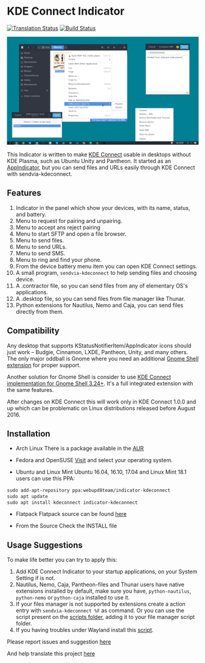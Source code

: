 KDE Connect Indicator
=====================
[![Translation Status](https://hosted.weblate.org/widgets/indicator-kde-connect/-/svg-badge.svg)](https://hosted.weblate.org/engage/indicator-kde-connect/?utm_source=widget)
[![Build Status](https://travis-ci.org/Bajoja/indicator-kdeconnect.svg?branch=master)](https://travis-ci.org/Bajoja/indicator-kdeconnect)

![indicator-kdeoconnect](https://raw.githubusercontent.com/Bajoja/indicator-kdeconnect/master/data/images/indicator-kdeconnect.jpg)

This Indicator is written to make [KDE Connect](https://community.kde.org/KDEConnect) usable in desktops without KDE Plasma, such as Ubuntu Unity and Pantheon.
It started as an [AppIndicator](https://unity.ubuntu.com/projects/appindicators/), but you can send files and URLs easily through KDE Connect with sendvia-kdeconnect.

Features
-------
 1. Indicator in the panel which show your devices, with its name, status, and battery.
 2. Menu to request for pairing and unpairing.
 3. Menu to accept ans reject pairing
 4. Menu to start SFTP and open a file browser.
 5. Menu to send files.
 6. Menu to send URLs.
 7. Menu to send SMS.
 8. Menu to ring and find your phone.
 9. From the device battery menu item you can open KDE Connect settings.
 10. A small program, `sendvia-kdeconnect` to help sending files and choosing device.
 11. A .contractor file, so you can send files from any of elementary OS's applications.
 12. A .desktop file, so you can send files from file manager like Thunar.
 13. Python extensions for Nautilus, Nemo and Caja, you can send files directly from them.

Compatibility
-------
Any desktop that supports KStatusNotifierItem/AppIndicator icons should just work – Budgie, Cinnamon, LXDE, Pantheon, Unity, and many others.
The only major oddball is Gnome where you need an additional [Gnome Shell extension](https://extensions.gnome.org/extension/615/appindicator-support/) for proper support.

Another solution for Gnome Shell is consider to use [KDE Connect implementation for Gnome Shell 3.24+](https://github.com/andyholmes/gnome-shell-extension-gsconnect). It's a full integrated extension with the same features.

After changes on KDE Connect this will work only in KDE Connect 1.0.0 and up which can be problematic on Linux distributions released before August 2016.

Installation
-------
- Arch Linux
 There is a package available in the [AUR](https://aur.archlinux.org/packages/indicator-kdeconnect-git)

- Fedora and OpenSUSE [Visit](https://software.opensuse.org//download.html?project=home%3ABajoja&package=indicator-kdeconnect) and select your operating system.

- Ubuntu and Linux Mint
 Ubuntu 16.04, 16.10, 17.04 and Linux Mint 18.1 users can use this PPA:
```
sudo add-apt-repository ppa:webupd8team/indicator-kdeconnect
sudo apt update
sudo apt install kdeconnect indicator-kdeconnect
```

- Flatpack
 Flatpack source can be found [here](https://github.com/flathub/com.github.bajoja.indicator-kdeconnect)

- From the Source
 Check the INSTALL file

Usage Suggestions
-------
 To make life better you can try to apply this:

 1. Add KDE Connect Indicator to your startup applications, on your System Setting if is not.
 2. Nautilus, Nemo, Caja, Pantheon-files and Thunar users have native extensions installed by default, make sure you have,
    `python-nautilus`, `python-nemo` or `python-caja` installed to use it.
 3. If your files manager is not supported by extensions create a action entry with `sendvia-kdeconnect %F` as command.
    Or you can use the script present on the [scripts folder](https://github.com/Bajoja/indicator-kdeconnect/tree/master/scripts/kdeconnect-send), adding it to your file manager script folder.
 4. If you having troubles under Wayland install this [script](https://github.com/Bajoja/indicator-kdeconnect/tree/master/scripts/wayland). 


Please report issues and suggestion [here](https://github.com/Bajoja/indicator-kdeconnect/issues)

And help translate this project [here](https://hosted.weblate.org/projects/indicator-kde-connect/translations/)
